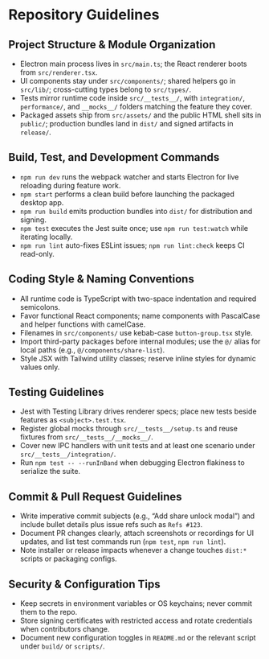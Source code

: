 # Repository Guidelines

## Project Structure & Module Organization
- Electron main process lives in `src/main.ts`; the React renderer boots from `src/renderer.tsx`.
- UI components stay under `src/components/`; shared helpers go in `src/lib/`; cross-cutting types belong to `src/types/`.
- Tests mirror runtime code inside `src/__tests__/`, with `integration/`, `performance/`, and `__mocks__/` folders matching the feature they cover.
- Packaged assets ship from `src/assets/` and the public HTML shell sits in `public/`; production bundles land in `dist/` and signed artifacts in `release/`.

## Build, Test, and Development Commands
- `npm run dev` runs the webpack watcher and starts Electron for live reloading during feature work.
- `npm start` performs a clean build before launching the packaged desktop app.
- `npm run build` emits production bundles into `dist/` for distribution and signing.
- `npm test` executes the Jest suite once; use `npm run test:watch` while iterating locally.
- `npm run lint` auto-fixes ESLint issues; `npm run lint:check` keeps CI read-only.

## Coding Style & Naming Conventions
- All runtime code is TypeScript with two-space indentation and required semicolons.
- Favor functional React components; name components with PascalCase and helper functions with camelCase.
- Filenames in `src/components/` use kebab-case `button-group.tsx` style.
- Import third-party packages before internal modules; use the `@/` alias for local paths (e.g., `@/components/share-list`).
- Style JSX with Tailwind utility classes; reserve inline styles for dynamic values only.

## Testing Guidelines
- Jest with Testing Library drives renderer specs; place new tests beside features as `<subject>.test.tsx`.
- Register global mocks through `src/__tests__/setup.ts` and reuse fixtures from `src/__tests__/__mocks__/`.
- Cover new IPC handlers with unit tests and at least one scenario under `src/__tests__/integration/`.
- Run `npm test -- --runInBand` when debugging Electron flakiness to serialize the suite.

## Commit & Pull Request Guidelines
- Write imperative commit subjects (e.g., “Add share unlock modal”) and include bullet details plus issue refs such as `Refs #123`.
- Document PR changes clearly, attach screenshots or recordings for UI updates, and list test commands run (`npm test`, `npm run lint`).
- Note installer or release impacts whenever a change touches `dist:*` scripts or packaging configs.

## Security & Configuration Tips
- Keep secrets in environment variables or OS keychains; never commit them to the repo.
- Store signing certificates with restricted access and rotate credentials when contributors change.
- Document new configuration toggles in `README.md` or the relevant script under `build/` or `scripts/`.
